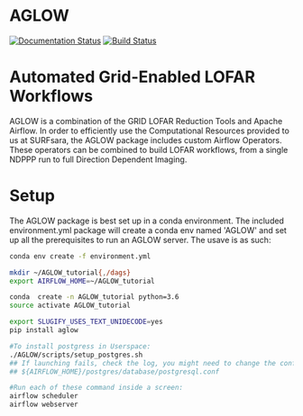 # AGLOW
[![Documentation Status](https://readthedocs.org/projects/aglow/badge/?version=latest)](http://aglow.readthedocs.io/en/latest/?badge=latest)
[![Build Status](https://travis-ci.org/apmechev/AGLOW.svg?branch=master)](https://travis-ci.org/apmechev/AGLOW)

Automated Grid-Enabled LOFAR Workflows
====

AGLOW is a combination of the GRID LOFAR Reduction Tools and Apache Airflow. In order to efficiently use the Computational Resources provided to us at SURFsara, the AGLOW package includes custom Airflow Operators. These operators can be combined to build LOFAR workflows, from a single NDPPP run to full Direction Dependent Imaging. 

Setup
=====
The AGLOW package is best set up in a conda environment. The included environment.yml package will create a conda env named 'AGLOW' and set up all the prerequisites to run an AGLOW server. The usave is as such:

```bash
conda env create -f environment.yml 
```


```bash
mkdir ~/AGLOW_tutorial{,/dags}
export AIRFLOW_HOME=~/AGLOW_tutorial

conda  create -n AGLOW_tutorial python=3.6
source activate AGLOW_tutorial

export SLUGIFY_USES_TEXT_UNIDECODE=yes
pip install aglow

#To install postgress in Userspace:
./AGLOW/scripts/setup_postgres.sh
## If launching fails, check the log, you might need to change the configurations at 
## ${AIRFLOW_HOME}/postgres/database/postgresql.conf

#Run each of these command inside a screen: 
airflow scheduler
airflow webserver
```
